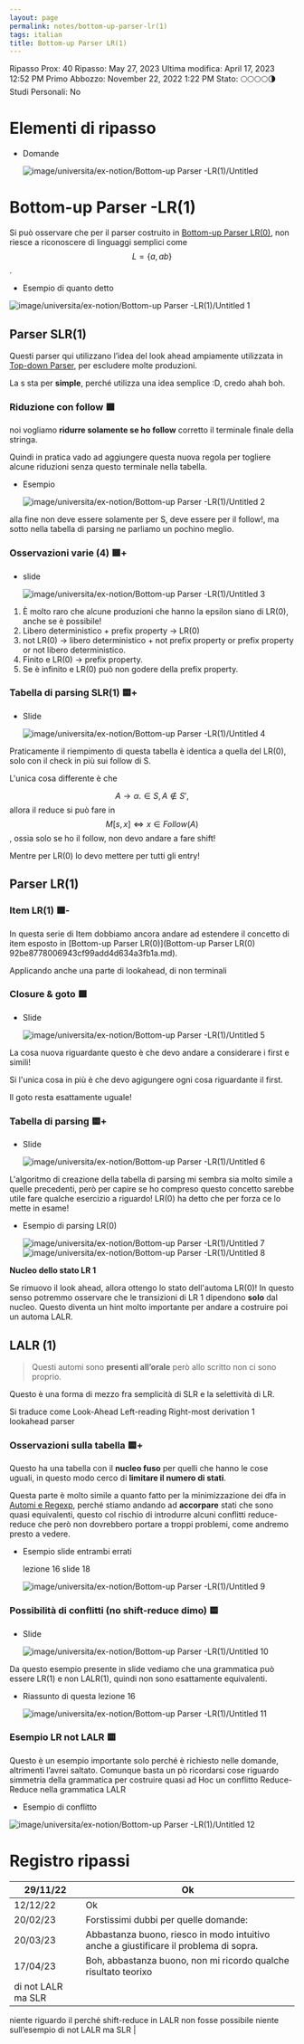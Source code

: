 ```yaml
---
layout: page
permalink: notes/bottom-up-parser-lr(1)
tags: italian
title: Bottom-up Parser LR(1)
---
```


Ripasso Prox: 40
Ripasso: May 27, 2023
Ultima modifica: April 17, 2023 12:52 PM
Primo Abbozzo: November 22, 2022 1:22 PM
Stato: 🌕🌕🌕🌕🌗
Studi Personali: No

# Elementi di ripasso

- Domande

    <img src="/images/notes/image/universita/ex-notion/Bottom-up Parser -LR(1)/Untitled.png" alt="image/universita/ex-notion/Bottom-up Parser -LR(1)/Untitled">

# Bottom-up Parser -LR(1)

Si può osservare che per il parser costruito in [Bottom-up Parser LR(0)](/notes/bottom-up-parser-lr(0)), non riesce a riconoscere di linguaggi semplici come $$L = \{a, ab\}$$.
- Esempio di quanto detto
<img src="/images/notes/image/universita/ex-notion/Bottom-up Parser -LR(1)/Untitled 1.png" alt="image/universita/ex-notion/Bottom-up Parser -LR(1)/Untitled 1">


## Parser SLR(1)

Questi parser qui utilizzano l’idea del look ahead ampiamente utilizzata in [Top-down Parser](/notes/top-down-parser), per escludere molte produzioni.

La s sta per **simple**, perché utilizza una idea semplice :D, credo ahah boh.

### Riduzione con follow 🟩

noi vogliamo **ridurre solamente se ho follow** corretto il terminale finale della stringa.

Quindi in pratica vado ad aggiungere questa nuova regola per togliere alcune riduzioni senza questo terminale nella tabella.

- Esempio

    <img src="/images/notes/image/universita/ex-notion/Bottom-up Parser -LR(1)/Untitled 2.png" alt="image/universita/ex-notion/Bottom-up Parser -LR(1)/Untitled 2">


alla fine non deve essere solamente per S, deve essere per il follow!, ma sotto nella tabella di parsing ne parliamo un pochino meglio.

### Osservazioni varie (4) 🟥+

- slide

    <img src="/images/notes/image/universita/ex-notion/Bottom-up Parser -LR(1)/Untitled 3.png" alt="image/universita/ex-notion/Bottom-up Parser -LR(1)/Untitled 3">

1. È molto raro che alcune produzioni che hanno la epsilon siano di LR(0), anche se è possibile!
2. Libero deterministico + prefix property → LR(0)
3. not LR(0) → libero deterministico + not prefix property or prefix property or not libero deterministico.
4. Finito e LR(0) → prefix property.
5. Se è infinito e LR(0) può non godere della prefix property.

### Tabella di parsing SLR(1) 🟨+

- Slide

    <img src="/images/notes/image/universita/ex-notion/Bottom-up Parser -LR(1)/Untitled 4.png" alt="image/universita/ex-notion/Bottom-up Parser -LR(1)/Untitled 4">


Praticamente il riempimento di questa tabella è identica a quella del LR(0), solo con il check in più sui follow di S.

L'unica cosa differente è che

$$A  \to \alpha. \in S, A \not\in S',$$  allora il reduce si può fare in $$M[s, x] \iff x \in Follow(A)$$, ossia solo se ho il follow, non devo andare a fare shift!

Mentre per LR(0) lo devo mettere per tutti gli entry!

## Parser LR(1)

### Item LR(1) 🟩-

In questa serie di Item dobbiamo ancora andare ad estendere il concetto di item esposto in [Bottom-up Parser LR(0)](Bottom-up Parser LR(0) 92be8778006943cf99add4d634a3fb1a.md).

Applicando anche una parte di lookahead, di non terminali

### Closure & goto 🟩

- Slide

    <img src="/images/notes/image/universita/ex-notion/Bottom-up Parser -LR(1)/Untitled 5.png" alt="image/universita/ex-notion/Bottom-up Parser -LR(1)/Untitled 5">


La cosa nuova riguardante questo è che devo andare a considerare i first e simili!

Si l'unica cosa in più è che devo agigungere ogni cosa riguardante il first.

Il goto resta esattamente uguale!

### Tabella di parsing 🟨+

- Slide

    <img src="/images/notes/image/universita/ex-notion/Bottom-up Parser -LR(1)/Untitled 6.png" alt="image/universita/ex-notion/Bottom-up Parser -LR(1)/Untitled 6">


L'algoritmo di creazione della tabella di parsing mi sembra sia molto simile a quelle precedenti, però per capire se ho compreso questo concetto sarebbe utile fare qualche esercizio a riguardo! LR(0) ha detto che per forza ce lo mette in esame!

- Esempio di parsing LR(0)

    <img src="/images/notes/image/universita/ex-notion/Bottom-up Parser -LR(1)/Untitled 7.png" alt="image/universita/ex-notion/Bottom-up Parser -LR(1)/Untitled 7">

    <img src="/images/notes/image/universita/ex-notion/Bottom-up Parser -LR(1)/Untitled 8.png" alt="image/universita/ex-notion/Bottom-up Parser -LR(1)/Untitled 8">


**Nucleo dello stato LR 1**

Se rimuovo il look ahead, allora ottengo lo stato dell'automa LR(0)! In questo senso potremmo osservare che le transizioni di LR 1 dipendono **solo** dal nucleo. Questo diventa un hint molto importante per andare a costruire poi un automa LALR.

## LALR (1)

> Questi automi sono **presenti all’orale** però allo scritto non ci sono proprio.
>

Questo è una forma di mezzo fra semplicità di SLR e la selettività di LR.

Si traduce come Look-Ahead Left-reading Right-most derivation 1 lookahead parser

### Osservazioni sulla tabella 🟨+

Questo ha una tabella con il **nucleo fuso** per quelli che hanno le cose uguali, in questo modo cerco di **limitare il numero di stati**.

Questa parte è molto simile a quanto fatto per la minimizzazione dei dfa in [Automi e Regexp](/notes/automi-e-regexp), perché stiamo andando ad **accorpare** stati che sono quasi equivalenti, questo col rischio di introdurre alcuni conflitti reduce-reduce che però non dovrebbero portare a troppi problemi, come andremo presto a vedere.

- Esempio slide entrambi errati

    lezione 16 slide 18

    <img src="/images/notes/image/universita/ex-notion/Bottom-up Parser -LR(1)/Untitled 9.png" alt="image/universita/ex-notion/Bottom-up Parser -LR(1)/Untitled 9">


### Possibilità di conflitti (no shift-reduce dimo) 🟨

- Slide

    <img src="/images/notes/image/universita/ex-notion/Bottom-up Parser -LR(1)/Untitled 10.png" alt="image/universita/ex-notion/Bottom-up Parser -LR(1)/Untitled 10">


Da questo esempio presente in slide vediamo che una grammatica può essere LR(1) e non LALR(1), quindi non sono esattamente equivalenti.

- Riassunto di questa lezione 16

    <img src="/images/notes/image/universita/ex-notion/Bottom-up Parser -LR(1)/Untitled 11.png" alt="image/universita/ex-notion/Bottom-up Parser -LR(1)/Untitled 11">


### Esempio LR not LALR 🟨

Questo è un esempio importante solo perché è richiesto nelle domande, altrimenti l’avrei saltato. Comunque basta un pò ricordarsi cose riguardo simmetria della grammatica per costruire quasi ad Hoc un conflitto Reduce-Reduce nella grammatica LALR

- Esempio di conflitto
<img src="/images/notes/image/universita/ex-notion/Bottom-up Parser -LR(1)/Untitled 12.png" alt="image/universita/ex-notion/Bottom-up Parser -LR(1)/Untitled 12">


# Registro ripassi

| 29/11/22 | Ok                                                                                    |
| -------- | ------------------------------------------------------------------------------------- |
| 12/12/22 | Ok                                                                                    |
| 20/02/23 | Forstissimi dubbi per quelle domande:                                                 |
| 20/03/23 | Abbastanza buono, riesco in modo intuitivo anche a giustificare il problema di sopra. |
| 17/04/23 | Boh, abbastanza buono, non mi ricordo qualche risultato teorixo                       |
di not LALR ma SLR  |
niente riguardo il perché shift-reduce in LALR non fosse possibile
niente sull’esempio di not LALR ma SLR  |